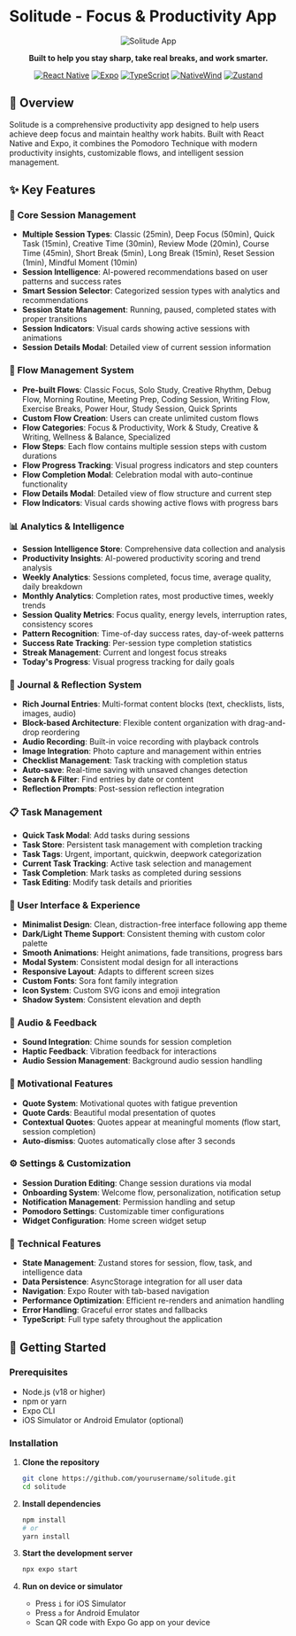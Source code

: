 # Solitude - Focus & Productivity App

<div align="center">

![Solitude App](https://img.shields.io/badge/Solitude-Productivity%20App-blue?style=for-the-badge&logo=react)

**Built to help you stay sharp, take real breaks, and work smarter.**

[![React Native](https://img.shields.io/badge/React%20Native-0.72+-blue?style=flat-square&logo=react)](https://reactnative.dev/)
[![Expo](https://img.shields.io/badge/Expo-SDK%2049+-blue?style=flat-square&logo=expo)](https://expo.dev/)
[![TypeScript](https://img.shields.io/badge/TypeScript-5.0+-blue?style=flat-square&logo=typescript)](https://www.typescriptlang.org/)
[![NativeWind](https://img.shields.io/badge/NativeWind-3.0+-blue?style=flat-square&logo=tailwindcss)](https://www.nativewind.dev/)
[![Zustand](https://img.shields.io/badge/Zustand-4.0+-blue?style=flat-square)](https://zustand-demo.pmnd.rs/)

</div>

## 📱 Overview

Solitude is a comprehensive productivity app designed to help users achieve deep focus and maintain healthy work habits. Built with React Native and Expo, it combines the Pomodoro Technique with modern productivity insights, customizable flows, and intelligent session management.

## ✨ Key Features

### 🎯 Core Session Management

- **Multiple Session Types**: Classic (25min), Deep Focus (50min), Quick Task (15min), Creative Time (30min), Review Mode (20min), Course Time (45min), Short Break (5min), Long Break (15min), Reset Session (1min), Mindful Moment (10min)
- **Session Intelligence**: AI-powered recommendations based on user patterns and success rates
- **Smart Session Selector**: Categorized session types with analytics and recommendations
- **Session State Management**: Running, paused, completed states with proper transitions
- **Session Indicators**: Visual cards showing active sessions with animations
- **Session Details Modal**: Detailed view of current session information

### 🔄 Flow Management System

- **Pre-built Flows**: Classic Focus, Solo Study, Creative Rhythm, Debug Flow, Morning Routine, Meeting Prep, Coding Session, Writing Flow, Exercise Breaks, Power Hour, Study Session, Quick Sprints
- **Custom Flow Creation**: Users can create unlimited custom flows
- **Flow Categories**: Focus & Productivity, Work & Study, Creative & Writing, Wellness & Balance, Specialized
- **Flow Steps**: Each flow contains multiple session steps with custom durations
- **Flow Progress Tracking**: Visual progress indicators and step counters
- **Flow Completion Modal**: Celebration modal with auto-continue functionality
- **Flow Details Modal**: Detailed view of flow structure and current step
- **Flow Indicators**: Visual cards showing active flows with progress bars

### 📊 Analytics & Intelligence

- **Session Intelligence Store**: Comprehensive data collection and analysis
- **Productivity Insights**: AI-powered productivity scoring and trend analysis
- **Weekly Analytics**: Sessions completed, focus time, average quality, daily breakdown
- **Monthly Analytics**: Completion rates, most productive times, weekly trends
- **Session Quality Metrics**: Focus quality, energy levels, interruption rates, consistency scores
- **Pattern Recognition**: Time-of-day success rates, day-of-week patterns
- **Success Rate Tracking**: Per-session type completion statistics
- **Streak Management**: Current and longest focus streaks
- **Today's Progress**: Visual progress tracking for daily goals

### 📝 Journal & Reflection System

- **Rich Journal Entries**: Multi-format content blocks (text, checklists, lists, images, audio)
- **Block-based Architecture**: Flexible content organization with drag-and-drop reordering
- **Audio Recording**: Built-in voice recording with playback controls
- **Image Integration**: Photo capture and management within entries
- **Checklist Management**: Task tracking with completion status
- **Auto-save**: Real-time saving with unsaved changes detection
- **Search & Filter**: Find entries by date or content
- **Reflection Prompts**: Post-session reflection integration

### 📋 Task Management

- **Quick Task Modal**: Add tasks during sessions
- **Task Store**: Persistent task management with completion tracking
- **Task Tags**: Urgent, important, quickwin, deepwork categorization
- **Current Task Tracking**: Active task selection and management
- **Task Completion**: Mark tasks as completed during sessions
- **Task Editing**: Modify task details and priorities

### 🎨 User Interface & Experience

- **Minimalist Design**: Clean, distraction-free interface following app theme
- **Dark/Light Theme Support**: Consistent theming with custom color palette
- **Smooth Animations**: Height animations, fade transitions, progress bars
- **Modal System**: Consistent modal design for all interactions
- **Responsive Layout**: Adapts to different screen sizes
- **Custom Fonts**: Sora font family integration
- **Icon System**: Custom SVG icons and emoji integration
- **Shadow System**: Consistent elevation and depth

### 🎵 Audio & Feedback

- **Sound Integration**: Chime sounds for session completion
- **Haptic Feedback**: Vibration feedback for interactions
- **Audio Session Management**: Background audio session handling

### 🎁 Motivational Features

- **Quote System**: Motivational quotes with fatigue prevention
- **Quote Cards**: Beautiful modal presentation of quotes
- **Contextual Quotes**: Quotes appear at meaningful moments (flow start, session completion)
- **Auto-dismiss**: Quotes automatically close after 3 seconds

### ⚙️ Settings & Customization

- **Session Duration Editing**: Change session durations via modal
- **Onboarding System**: Welcome flow, personalization, notification setup
- **Notification Management**: Permission handling and setup
- **Pomodoro Settings**: Customizable timer configurations
- **Widget Configuration**: Home screen widget setup

### 🔧 Technical Features

- **State Management**: Zustand stores for session, flow, task, and intelligence data
- **Data Persistence**: AsyncStorage integration for all user data
- **Navigation**: Expo Router with tab-based navigation
- **Performance Optimization**: Efficient re-renders and animation handling
- **Error Handling**: Graceful error states and fallbacks
- **TypeScript**: Full type safety throughout the application

## 🚀 Getting Started

### Prerequisites

- Node.js (v18 or higher)
- npm or yarn
- Expo CLI
- iOS Simulator or Android Emulator (optional)

### Installation

1. **Clone the repository**

   ```bash
   git clone https://github.com/yourusername/solitude.git
   cd solitude
   ```

2. **Install dependencies**

   ```bash
   npm install
   # or
   yarn install
   ```

3. **Start the development server**

   ```bash
   npx expo start
   ```

4. **Run on device or simulator**
   - Press `i` for iOS Simulator
   - Press `a` for Android Emulator
   - Scan QR code with Expo Go app on your device

